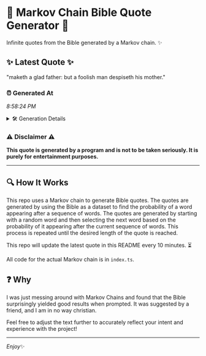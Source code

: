 # 📖 Markov Chain Bible Quote Generator 📖

Infinite quotes from the Bible generated by a Markov chain. ✨

## ✨ Latest Quote ✨
"maketh a glad father: but a foolish man despiseth his mother."

### ⏰ Generated At
*8:58:24 PM*

<details>
    <summary>🛠️ Generation Details</summary>
    <p>
        <strong>🌱 Seed:</strong> maketh<br>
        <strong>🔄 Iterations:</strong> 10<br>
        <strong>📜 Context History:</strong><br>[ maketh ]: a<br>[ maketh, a ]: glad<br>[ maketh, a, glad ]: father:<br>[ maketh, a, glad, father: ]: but<br>[ maketh, a, glad, father:, but ]: a<br>[ maketh, a, glad, father:, but, a ]: foolish<br>[ a, glad, father:, but, a, foolish ]: man<br>[ glad, father:, but, a, foolish, man ]: despiseth<br>[ father:, but, a, foolish, man, despiseth ]: his<br>[ but, a, foolish, man, despiseth, his ]: mother.<br>
    </p>
</details>

### ⚠️ Disclaimer ⚠️
**This quote is generated by a program and is not to be taken seriously. It is purely for entertainment purposes.**

---

## 🔍 How It Works

This repo uses a Markov chain to generate Bible quotes. The quotes are generated by using the Bible as a dataset to find the probability of a word appearing after a sequence of words. The quotes are generated by starting with a random word and then selecting the next word based on the probability of it appearing after the current sequence of words. This process is repeated until the desired length of the quote is reached.

This repo will update the latest quote in this README every 10 minutes. ⏳

All code for the actual Markov chain is in `index.ts`.

## ❓ Why

I was just messing around with Markov Chains and found that the Bible surprisingly yielded good results when prompted. 
It was suggested by a friend, and I am in no way christian.

Feel free to adjust the text further to accurately reflect your intent and experience with the project!

---

*Enjoy*✨
